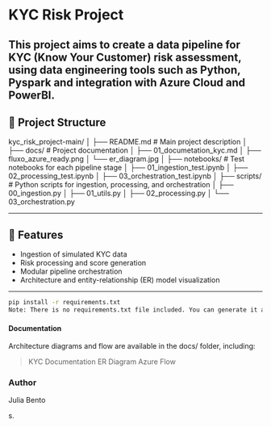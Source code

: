 # KYC Risk Project

This project aims to create a data pipeline for KYC (Know Your Customer) risk assessment, using data engineering tools such as Python, Pyspark and integration with Azure Cloud and PowerBI.
---

## 🧱 Project Structure

kyc_risk_project-main/
│
├── README.md # Main project description
│
├── docs/ # Project documentation
│ ├── 01_documetation_kyc.md
│ ├── fluxo_azure_ready.png
│ └── er_diagram.jpg
│
├── notebooks/ # Test notebooks for each pipeline stage
│ ├── 01_ingestion_test.ipynb
│ ├── 02_processing_test.ipynb
│ ├── 03_orchestration_test.ipynb
│
├── scripts/ # Python scripts for ingestion, processing, and orchestration
│ ├── 00_ingestion.py
│ ├── 01_utils.py
│ ├── 02_processing.py
│ └── 03_orchestration.py

---

## 🚀 Features

- Ingestion of simulated KYC data  
- Risk processing and score generation  
- Modular pipeline orchestration  
- Architecture and entity-relationship (ER) model visualization  

---

```bash
pip install -r requirements.txt
Note: There is no requirements.txt file included. You can generate it after setting up the environment.
```

#### Documentation
Architecture diagrams and flow are available in the docs/ folder, including:
> KYC Documentation
> ER Diagram
> Azure Flow

### Author
Julia Bento






s.

